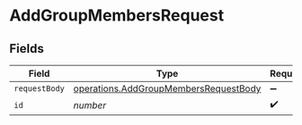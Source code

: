 # AddGroupMembersRequest


## Fields

| Field                                                                                                 | Type                                                                                                  | Required                                                                                              | Description                                                                                           |
| ----------------------------------------------------------------------------------------------------- | ----------------------------------------------------------------------------------------------------- | ----------------------------------------------------------------------------------------------------- | ----------------------------------------------------------------------------------------------------- |
| `requestBody`                                                                                         | [operations.AddGroupMembersRequestBody](../../../sdk/models/operations/addgroupmembersrequestbody.md) | :heavy_minus_sign:                                                                                    | N/A                                                                                                   |
| `id`                                                                                                  | *number*                                                                                              | :heavy_check_mark:                                                                                    | N/A                                                                                                   |